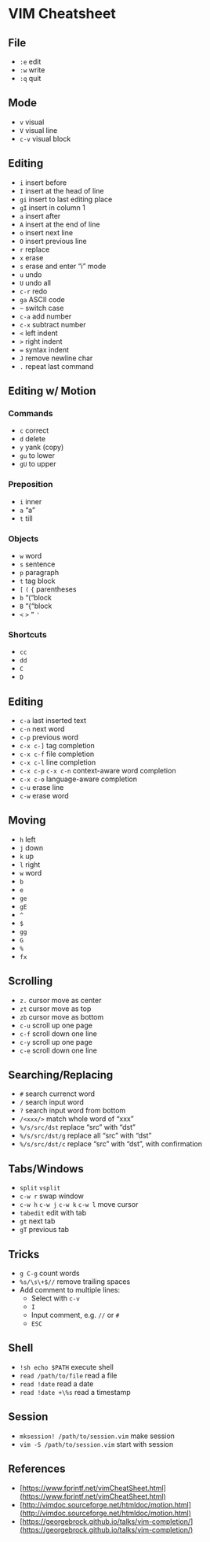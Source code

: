 # VIM Cheatsheet

## File

- `:e` edit
- `:w` write
- `:q` quit

## Mode

- `v` visual
- `V` visual line
- `c-v` visual block

## Editing

- `i` insert before
- `I` insert at the head of line
- `gi` insert to last editing place
- `gI` insert in column 1
- `a` insert after
- `A` insert at the end of line
- `o` insert next line
- `O` insert previous line
- `r` replace
- `x` erase
- `s` erase and enter “i” mode
- `u` undo
- `U` undo all
- `c-r` redo
- `ga` ASCII code
- `~` switch case
- `c-a` add number
- `c-x` subtract number
- `<` left indent
- `>` right indent
- `=` syntax indent
- `J` remove newline char
- `.` repeat last command

## Editing w/ Motion

### Commands

- `c` correct
- `d` delete
- `y` yank \(copy\)
- `gu` to lower
- `gU` to upper

### Preposition

- `i` inner
- `a` “a”
- `t` till

### Objects

- `w` word
- `s` sentence
- `p` paragraph
- `t` tag block
- `[` `(` `{` parentheses
- `b` “\(“block
- `B` “{“block
- `<` `>` `”` `'`

### Shortcuts

- `cc`
- `dd`
- `C`
- `D`

## Editing

- `c-a` last inserted text
- `c-n` next word
- `c-p` previous word
- `c-x c-]` tag completion
- `c-x c-f` file completion
- `c-x c-l` line completion
- `c-x c-p` `c-x c-n` context-aware word completion
- `c-x c-o` language-aware completion
- `c-u` erase line
- `c-w` erase word

## Moving

- `h` left
- `j` down
- `k` up
- `l` right
- `w` word
- `b`
- `e`
- `ge`
- `gE`
- `^`
- `$`
- `gg`
- `G`
- `%`
- `fx`

## Scrolling

- `z.` cursor move as center
- `zt` cursor move as top
- `zb` cursor move as bottom
- `c-u` scroll up one page
- `c-f` scroll down one line
- `c-y` scroll up one page
- `c-e` scroll down one line

## Searching/Replacing

- `#` search currenct word
- `/` search input word
- `?` search input word from bottom
- `/<xxx/>` match whole word of “xxx”
- `%/s/src/dst` replace “src” with “dst”
- `%/s/src/dst/g` replace all “src” with “dst”
- `%/s/src/dst/c` replace “src” with “dst”, with confirmation

## Tabs/Windows

- `split` `vsplit`
- `c-w r` swap window
- `c-w h` `c-w j` `c-w k` `c-w l` move cursor
- `tabedit` edit with tab
- `gt` next tab
- `gT` previous tab

## Tricks

- `g C-g` count words
- `%s/\s\+$//` remove trailing spaces
- Add comment to multiple lines:
  - Select with `c-v`
  - `I`
  - Input comment, e.g. `//` or `#`
  - `ESC`

## Shell

- `!sh echo $PATH` execute shell
- `read /path/to/file` read a file
- `read !date` read a date
- `read !date +\%s` read a timestamp

## Session

- `mksession! /path/to/session.vim` make session
- `vim -S /path/to/session.vim` start with session

## References

- [https://www.fprintf.net/vimCheatSheet.html](https://www.fprintf.net/vimCheatSheet.html)
- [http://vimdoc.sourceforge.net/htmldoc/motion.html](http://vimdoc.sourceforge.net/htmldoc/motion.html)
- [https://georgebrock.github.io/talks/vim-completion/](https://georgebrock.github.io/talks/vim-completion/)
